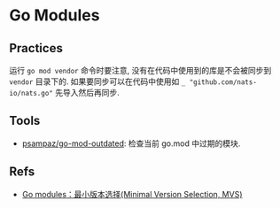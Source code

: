 # Go Modules

## Practices
运行 `go mod vendor` 命令时要注意, 没有在代码中使用到的库是不会被同步到 `vendor` 目录下的. 如果要同步可以在代码中使用如 `_ "github.com/nats-io/nats.go"` 先导入然后再同步.   


## Tools
* [psampaz/go-mod-outdated](https://github.com/psampaz/go-mod-outdated): 检查当前 go.mod 中过期的模块.   


## Refs
* [Go modules：最小版本选择(Minimal Version Selection, MVS)](https://tonybai.com/2019/12/21/go-modules-minimal-version-selection/)
